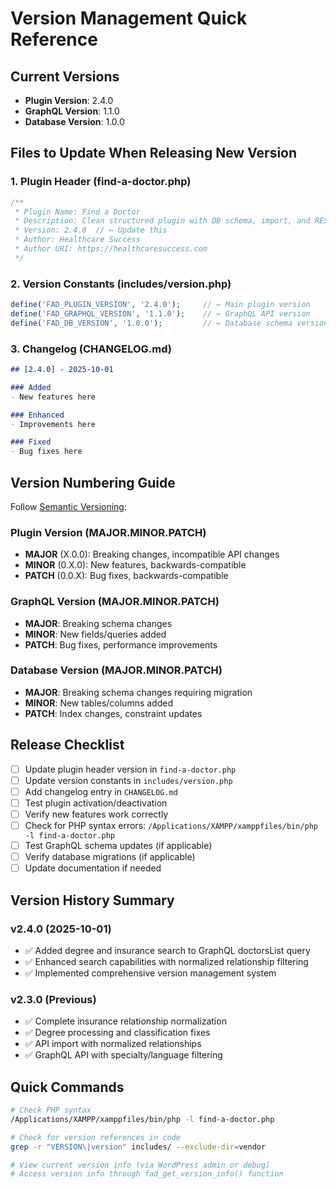# Version Management Quick Reference

## Current Versions
- **Plugin Version**: 2.4.0
- **GraphQL Version**: 1.1.0
- **Database Version**: 1.0.0

## Files to Update When Releasing New Version

### 1. Plugin Header (find-a-doctor.php)
```php
/**
 * Plugin Name: Find a Doctor
 * Description: Clean structured plugin with DB schema, import, and REST API.
 * Version: 2.4.0  // ← Update this
 * Author: Healthcare Success
 * Author URI: https://healthcaresuccess.com
 */
```

### 2. Version Constants (includes/version.php)
```php
define('FAD_PLUGIN_VERSION', '2.4.0');     // ← Main plugin version
define('FAD_GRAPHQL_VERSION', '1.1.0');    // ← GraphQL API version  
define('FAD_DB_VERSION', '1.0.0');         // ← Database schema version
```

### 3. Changelog (CHANGELOG.md)
```markdown
## [2.4.0] - 2025-10-01

### Added
- New features here

### Enhanced  
- Improvements here

### Fixed
- Bug fixes here
```

## Version Numbering Guide

Follow [Semantic Versioning](https://semver.org/):

### Plugin Version (MAJOR.MINOR.PATCH)
- **MAJOR** (X.0.0): Breaking changes, incompatible API changes
- **MINOR** (0.X.0): New features, backwards-compatible
- **PATCH** (0.0.X): Bug fixes, backwards-compatible

### GraphQL Version (MAJOR.MINOR.PATCH)
- **MAJOR**: Breaking schema changes
- **MINOR**: New fields/queries added
- **PATCH**: Bug fixes, performance improvements

### Database Version (MAJOR.MINOR.PATCH)
- **MAJOR**: Breaking schema changes requiring migration
- **MINOR**: New tables/columns added
- **PATCH**: Index changes, constraint updates

## Release Checklist

- [ ] Update plugin header version in `find-a-doctor.php`
- [ ] Update version constants in `includes/version.php`
- [ ] Add changelog entry in `CHANGELOG.md`
- [ ] Test plugin activation/deactivation
- [ ] Verify new features work correctly
- [ ] Check for PHP syntax errors: `/Applications/XAMPP/xamppfiles/bin/php -l find-a-doctor.php`
- [ ] Test GraphQL schema updates (if applicable)
- [ ] Verify database migrations (if applicable)
- [ ] Update documentation if needed

## Version History Summary

### v2.4.0 (2025-10-01)
- ✅ Added degree and insurance search to GraphQL doctorsList query
- ✅ Enhanced search capabilities with normalized relationship filtering
- ✅ Implemented comprehensive version management system

### v2.3.0 (Previous)
- ✅ Complete insurance relationship normalization
- ✅ Degree processing and classification fixes
- ✅ API import with normalized relationships
- ✅ GraphQL API with specialty/language filtering

## Quick Commands

```bash
# Check PHP syntax
/Applications/XAMPP/xamppfiles/bin/php -l find-a-doctor.php

# Check for version references in code
grep -r "VERSION\|version" includes/ --exclude-dir=vendor

# View current version info (via WordPress admin or debug)
# Access version info through fad_get_version_info() function
```